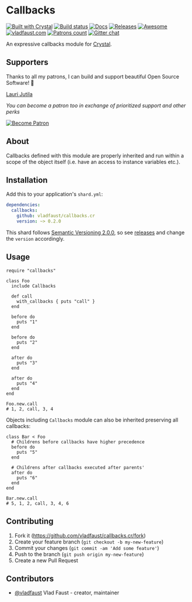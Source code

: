 # Callbacks

[![Built with Crystal](https://img.shields.io/badge/built%20with-crystal-000000.svg?style=flat-square)](https://crystal-lang.org/)
[![Build status](https://img.shields.io/travis/vladfaust/callbacks.cr/master.svg?style=flat-square)](https://travis-ci.org/vladfaust/callbacks.cr)
[![Docs](https://img.shields.io/badge/docs-available-brightgreen.svg?style=flat-square)](https://github.vladfaust.com/callbacks.cr)
[![Releases](https://img.shields.io/github/release/vladfaust/callbacks.cr.svg?style=flat-square)](https://github.com/vladfaust/callbacks.cr/releases)
[![Awesome](https://awesome.re/badge-flat2.svg)](https://github.com/veelenga/awesome-crystal)
[![vladfaust.com](https://img.shields.io/badge/style-.com-lightgrey.svg?longCache=true&style=flat-square&label=vladfaust&colorB=0a83d8)](https://vladfaust.com)
[![Patrons count](https://img.shields.io/badge/dynamic/json.svg?label=patrons&url=https://www.patreon.com/api/user/11296360&query=$.included[0].attributes.patron_count&style=flat-square&colorB=red&maxAge=86400)](https://www.patreon.com/vladfaust)
[![Gitter chat](https://img.shields.io/badge/chat%20on-gitter-green.svg?colorB=ED1965&logo=gitter&style=flat-square)](https://gitter.im/vladfaust/Lobby)

An expressive callbacks module for [Crystal](https://crystal-lang.org/).

## Supporters

Thanks to all my patrons, I can build and support beautiful Open Source Software! 🙏

[Lauri Jutila](https://github.com/ljuti)

*You can become a patron too in exchange of prioritized support and other perks*

[![Become Patron](https://vladfaust.com/img/patreon-small.svg)](https://www.patreon.com/vladfaust)

## About

Callbacks defined with this module are properly inherited and run within a scope of the object itself (i.e. have an access to instance variables etc.).

## Installation

Add this to your application's `shard.yml`:

```yaml
dependencies:
  callbacks:
    github: vladfaust/callbacks.cr
    version: ~> 0.2.0
```

This shard follows [Semantic Versioning 2.0.0](https://semver.org/), so see [releases](https://github.com/vladfaust/callbacks.cr/releases) and change the `version` accordingly.

## Usage

```crystal
require "callbacks"

class Foo
  include Callbacks

  def call
    with_callbacks { puts "call" }
  end

  before do
    puts "1"
  end

  before do
    puts "2"
  end

  after do
    puts "3"
  end

  after do
    puts "4"
  end
end

Foo.new.call
# 1, 2, call, 3, 4
```

Objects including `Callbacks` module can also be inherited preserving all callbacks:

```crystal
class Bar < Foo
  # Childrens before callbacks have higher precedence
  before do
    puts "5"
  end

  # Childrens after callbacks executed after parents'
  after do
    puts "6"
  end
end

Bar.new.call
# 5, 1, 2, call, 3, 4, 6
```

## Contributing

1. Fork it (<https://github.com/vladfaust/callbacks.cr/fork>)
2. Create your feature branch (`git checkout -b my-new-feature`)
3. Commit your changes (`git commit -am 'Add some feature'`)
4. Push to the branch (`git push origin my-new-feature`)
5. Create a new Pull Request

## Contributors

- [@vladfaust](https://github.com/vladfaust) Vlad Faust - creator, maintainer
